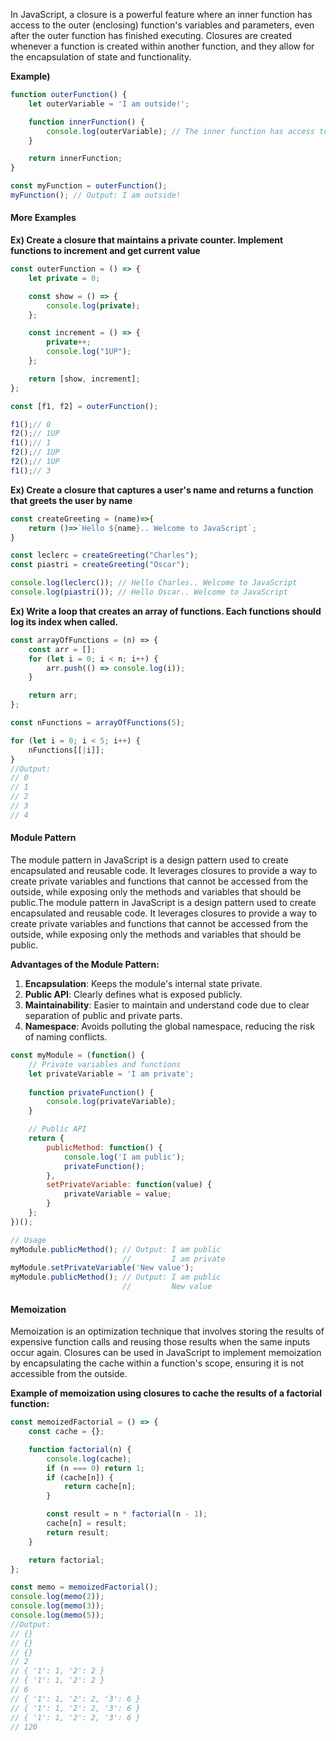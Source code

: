 In JavaScript, a closure is a powerful feature where an inner function has access to the outer (enclosing) function's variables and parameters, even after the outer function has finished executing. Closures are created whenever a function is created within another function, and they allow for the encapsulation of state and functionality.

**Example)**
```js
function outerFunction() {
    let outerVariable = 'I am outside!';

    function innerFunction() {
        console.log(outerVariable); // The inner function has access to the outer function's variable
    }

    return innerFunction;
}

const myFunction = outerFunction();
myFunction(); // Output: I am outside!
```

#### More Examples

**Ex) Create a closure that maintains a private counter. Implement functions to increment and get current value**
```js
const outerFunction = () => {
    let private = 0;

    const show = () => {
        console.log(private);
    };

    const increment = () => {
        private++;
        console.log("1UP");
    };

    return [show, increment];
};

const [f1, f2] = outerFunction();

f1();// 0
f2();// 1UP
f1();// 1
f2();// 1UP
f2();// 1UP
f1();// 3
```

**Ex) Create a closure that captures a user's name and returns a function that greets the user by name**
```js
const createGreeting = (name)=>{
    return ()=>`Hello ${name}.. Welcome to JavaScript`;
}

const leclerc = createGreeting("Charles");
const piastri = createGreeting("Oscar");

console.log(leclerc()); // Hello Charles.. Welcome to JavaScript
console.log(piastri()); // Hello Oscar.. Welcome to JavaScript
```

**Ex) Write a loop that creates an array of functions. Each functions should log its index when called.**
```js
const arrayOfFunctions = (n) => {
    const arr = [];
    for (let i = 0; i < n; i++) {
        arr.push(() => console.log(i));
    }

    return arr;
};

const nFunctions = arrayOfFunctions(5);

for (let i = 0; i < 5; i++) {
    nFunctions[[|i]];
}
//Output:
// 0
// 1
// 2
// 3
// 4
```

#### Module Pattern
The module pattern in JavaScript is a design pattern used to create encapsulated and reusable code. It leverages closures to provide a way to create private variables and functions that cannot be accessed from the outside, while exposing only the methods and variables that should be public.The module pattern in JavaScript is a design pattern used to create encapsulated and reusable code. It leverages closures to provide a way to create private variables and functions that cannot be accessed from the outside, while exposing only the methods and variables that should be public.

**Advantages of the Module Pattern:**
1. **Encapsulation**: Keeps the module's internal state private.
2. **Public API**: Clearly defines what is exposed publicly.
3. **Maintainability**: Easier to maintain and understand code due to clear separation of public and private parts.
4. **Namespace**: Avoids polluting the global namespace, reducing the risk of naming conflicts.

```js
const myModule = (function() {
    // Private variables and functions
    let privateVariable = 'I am private';
    
    function privateFunction() {
        console.log(privateVariable);
    }

    // Public API
    return {
        publicMethod: function() {
            console.log('I am public');
            privateFunction();
        },
        setPrivateVariable: function(value) {
            privateVariable = value;
        }
    };
})();

// Usage
myModule.publicMethod(); // Output: I am public
                         //         I am private
myModule.setPrivateVariable('New value');
myModule.publicMethod(); // Output: I am public
                         //         New value
```

#### Memoization
Memoization is an optimization technique that involves storing the results of expensive function calls and reusing those results when the same inputs occur again. Closures can be used in JavaScript to implement memoization by encapsulating the cache within a function's scope, ensuring it is not accessible from the outside.

**Example of memoization using closures to cache the results of a factorial function:**
```js
const memoizedFactorial = () => {
    const cache = {};

    function factorial(n) {
        console.log(cache);
        if (n === 0) return 1;
        if (cache[n]) {
            return cache[n];
        }

        const result = n * factorial(n - 1);
        cache[n] = result;
        return result;
    }

    return factorial;
};

const memo = memoizedFactorial();
console.log(memo(2));
console.log(memo(3));
console.log(memo(5));
//Output:
// {}
// {}
// {}
// 2
// { '1': 1, '2': 2 }
// { '1': 1, '2': 2 }
// 6
// { '1': 1, '2': 2, '3': 6 }
// { '1': 1, '2': 2, '3': 6 }
// { '1': 1, '2': 2, '3': 6 }
// 120
```